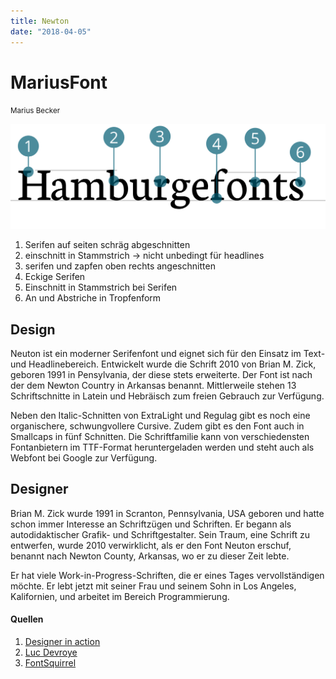 ```yaml
---
title: Newton
date: "2018-04-05"
---
```


# MariusFont
<small>Marius Becker</small>

<div class="col1to12">

![Newton](./Newton.svg)

</div>

1. Serifen auf seiten schräg abgeschnitten
2. einschnitt in Stammstrich -> nicht unbedingt für headlines
3. serifen und zapfen oben rechts angeschnitten
4. Eckige Serifen 
5. Einschnitt in Stammstrich bei Serifen
6. An und Abstriche in Tropfenform


## Design
Neuton ist ein moderner Serifenfont und eignet sich für den Einsatz im Text- und Headlinebereich. Entwickelt wurde die Schrift 2010 von Brian M. Zick, geboren 1991 in Pensylvania, der diese stets erweiterte. Der Font ist nach der dem Newton Country in Arkansas benannt. Mittlerweile stehen 13 Schriftschnitte in Latein und Hebräisch zum freien Gebrauch zur Verfügung.

Neben den Italic-Schnitten von ExtraLight und Regulag gibt es noch eine organischere, schwungvollere Cursive. Zudem gibt es den Font auch in Smallcaps in fünf Schnitten. Die Schriftfamilie kann von verschiedensten Fontanbietern im TTF-Format heruntergeladen werden und steht auch als Webfont bei Google zur Verfügung.

## Designer
Brian M. Zick wurde 1991 in Scranton, Pennsylvania, USA geboren und hatte schon immer Interesse an Schriftzügen und Schriften. Er begann als autodidaktischer Grafik- und Schriftgestalter. Sein Traum, eine Schrift zu entwerfen, wurde 2010 verwirklicht, als er den Font Neuton erschuf, benannt nach Newton County, Arkansas, wo er zu dieser Zeit lebte.

Er hat viele Work-in-Progress-Schriften, die er eines Tages vervollständigen möchte. Er lebt jetzt mit seiner Frau und seinem Sohn in Los Angeles, Kalifornien, und arbeitet im Bereich Programmierung.


#### Quellen
1. [Designer in action](http://www.designerinaction.de/typografie/neuton-von-brian-zick)
2. [Luc Devroye](http://luc.devroye.org/zick.html)
3. [FontSquirrel](http://www.fontsquirrel.com/fonts/neuton)
